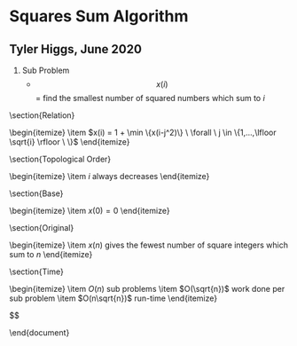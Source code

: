 

# Squares Sum Algorithm
## Tyler Higgs, June 2020



1. Sub Problem
    * $$x(i)$$ = find the smallest number of squared numbers which sum to $i$

\section{Relation}

\begin{itemize}
    \item $x(i) = 1 + \min \{x(i-j^2)\} \ \forall \  j \in \{1,...,\lfloor \sqrt{i} \rfloor \  \}$ 
\end{itemize}

\section{Topological Order}

\begin{itemize}
    \item $i$ always decreases
\end{itemize}

\section{Base}

\begin{itemize}
    \item $x(0) = 0$
\end{itemize}

\section{Original}

\begin{itemize}
    \item $x(n)$ gives the fewest number of square integers which sum to $n$
\end{itemize}

\section{Time}

\begin{itemize}
    \item $O(n)$ sub problems
    \item $O(\sqrt{n})$ work done per sub problem
    \item $O(n\sqrt{n})$ run-time
\end{itemize}

$$


\end{document}
